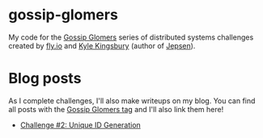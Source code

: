 # gossip-glomers
My code for the [Gossip Glomers](https://fly.io/dist-sys/) series of distributed systems challenges created by [fly.io](https://fly.io/) and [Kyle Kingsbury](https://aphyr.com/about) (author of [Jepsen](https://jepsen.io/)).

# Blog posts
As I complete challenges, I'll also make writeups on my blog. You can find all posts with the [Gossip Glomers tag](https://lynshi.github.io/tags/gossip-glomers/) and I'll also link them here!

- [Challenge #2: Unique ID Generation](https://lynshi.github.io/posts/gossip-glomers-intro-and-unique-id-generation/)
